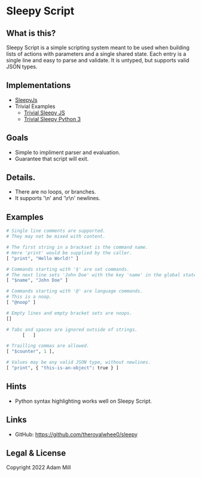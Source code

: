 # Sleepy Script


## What is this?
Sleepy Script is a simple scripting system meant to be used when building lists of actions with parameters and a single shared state. Each entry is a single line and easy to parse and validate. It is untyped, but supports valid JSON types. 


## Implementations
- [SleepyJs](https://github.com/theroyalwhee0/sleepy/tree/main/sleepyjs)
- Trivial Examples
  - [Trivial Sleepy JS](https://github.com/theroyalwhee0/sleepy/blob/main/experimental/js/trivialsleepy.js)
  - [Trivial Sleepy Python 3](https://github.com/theroyalwhee0/sleepy/blob/main/experimental/py/trivialsleepy.py)


## Goals
- Simple to impliment parser and evaluation.
- Guarantee that script will exit.


## Details.
- There are no loops, or branches.
- It supports '\n' and '\r\n' newlines.


## Examples
```py
# Single line comments are supported.
# They may not be mixed with content.

# The first string in a brackset is the command name. 
# Here 'print' would be supplied by the caller.
[ "print", "Hello World!" ]

# Commands starting with '$' are set commands.
# The next line sets 'John Doe' with the key 'name' in the global state.
[ "$name", "John Doe" ]

# Commands starting with '@' are language commands.
# This is a noop.
[ "@noop" ]

# Empty lines and empty bracket sets are noops.
[]

# Tabs and spaces are ignored outside of strings.
      [   ]

# Trailling commas are allowed.
[ "$counter", 1 ],

# Values may be any valid JSON type, without newlines.
[ "print", { "this-is-an-object": true } ]
```


## Hints
- Python syntax highlighting works well on Sleepy Script.


## Links
- GitHub: https://github.com/theroyalwhee0/sleepy


## Legal & License
Copyright 2022 Adam Mill
